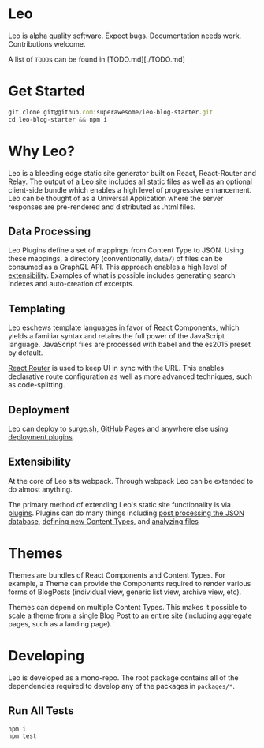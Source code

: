 # Leo

Leo is alpha quality software. Expect bugs. Documentation needs
work. Contributions welcome.

A list of `TODO`s can be found in [TODO.md][./TODO.md]

# Get Started

```javascript
git clone git@github.com:superawesome/leo-blog-starter.git
cd leo-blog-starter && npm i
```

# Why Leo?

Leo is a bleeding edge static site generator built on React, React-Router and
Relay. The output of a Leo site includes all static files as well as
an optional client-side bundle which enables a high level of
progressive enhancement. Leo can be thought of as a Universal
Application where the server responses are pre-rendered and
distributed as .html files.

## Data Processing

Leo Plugins define a set of mappings from Content Type to JSON. Using these
mappings, a directory (conventionally, `data/`) of files can be
consumed as a GraphQL API. This approach enables a high level of
[extensibility](#extensibility). Examples of what is possible includes
generating search indexes and auto-creation of excerpts.

## Templating

Leo eschews template languages in favor of
[React](https://facebook.github.io/react/) Components, which yields a
familiar syntax and retains the full power of the JavaScript
language. JavaScript files are processed with babel and the es2015
preset by default.

[React Router](https://github.com/rackt/react-router) is used to keep
UI in sync with the URL. This enables declarative route configuration
as well as more advanced techniques, such as code-splitting.

## Deployment

Leo can deploy to [surge.sh](http://surge.sh/), [GitHub
Pages](https://pages.github.com/) and anywhere else using [deployment
plugins](#deployment).

## Extensibility

At the core of Leo sits webpack. Through webpack Leo can be extended
to do almost anything.

The primary method of extending Leo's static site functionality is via
[plugins](./docs/plugins.md). Plugins can do many things including
[post processing the JSON database](#todo-search-plugin),
[defining new Content Types](#new-content-types), and
[analyzing files](#css-analysis)

# Themes

Themes are bundles of React Components and Content Types. For example,
a Theme can provide the Components required to render various forms of
BlogPosts (individual view, generic list view, archive view, etc).

Themes can depend on multiple Content Types. This makes it possible to
scale a theme from a single Blog Post to an entire site (including
aggregate pages, such as a landing page).

# Developing

Leo is developed as a mono-repo. The root package contains all of the
dependencies required to develop any of the packages in `packages/*`.

## Run All Tests

```
npm i
npm test
```
